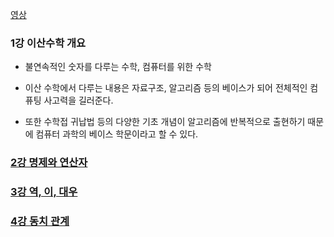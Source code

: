[영상](https://www.youtube.com/playlist?list=PLRx0vPvlEmdDgOIBt9MKQl-uMVrxtac4n)

### 1강 이산수학 개요

- 불연속적인 숫자를 다루는 수학, 컴퓨터를 위한 수학

- 이산 수학에서 다루는 내용은 자료구조, 알고리즘 등의 베이스가 되어 전체적인 컴퓨팅 사고력을 길러준다.

- 또한 수학접 귀납법 등의 다양한 기초 개념이 알고리즘에 반복적으로 출현하기 때문에 컴퓨터 과학의 베이스 학문이라고 할 수 있다.

### [2강 명제와 연산자](./명제와-연산자.md)

### [3강 역, 이, 대우](./역-이-대우.md)

### [4강 동치 관계](./동치-관계.md)
